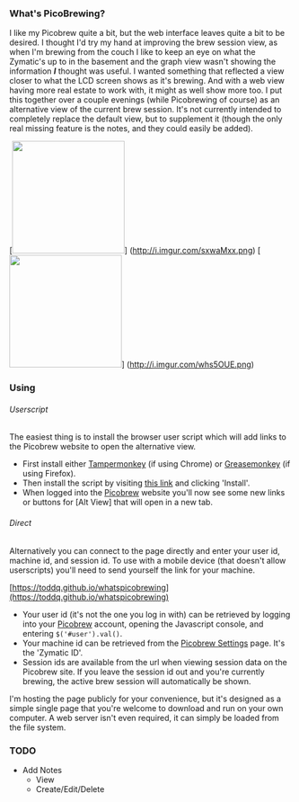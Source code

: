 ### What's PicoBrewing?

I like my Picobrew quite a bit, but the web interface leaves quite a bit to be desired.  I thought I'd try my hand at improving the brew session view, as when I'm brewing from the couch I like to keep an eye on what the Zymatic's up to in the basement and the graph view wasn't showing the information ***I*** thought was useful.  I wanted something that reflected a view closer to what the LCD screen shows as it's brewing.  And with a web view having more real estate to work with, it might as well show more too.  I put this together over a couple evenings (while Picobrewing of course) as an alternative view of the current brew session.  It's not currently intended to completely replace the default view, but to supplement it (though the only real missing feature is the notes, and they could easily be added).


[<img src="http://i.imgur.com/sxwaMxx.png" width="200px">]
(http://i.imgur.com/sxwaMxx.png)
[<img src="http://i.imgur.com/whs5OUE.png" width="200px">]
(http://i.imgur.com/whs5OUE.png)



### Using

###### Userscript
The easiest thing is to install the browser user script which will add links to the Picobrew website to open the alternative view.  

- First install either [Tampermonkey](https://chrome.google.com/webstore/detail/tampermonkey/dhdgffkkebhmkfjojejmpbldmpobfkfo?hl=en) (if using Chrome) or [Greasemonkey](https://addons.mozilla.org/en-us/firefox/addon/greasemonkey/) (if using Firefox).
- Then install the script by visiting [this link](http://toddq.github.io/whatspicobrewing/userscript/picobrew.user.js) and clicking 'Install'.
- When logged into the [Picobrew](https://picobrew.com/) website you'll now see some new links or buttons for [Alt View] that will open in a new tab.

###### Direct
Alternatively you can connect to the page directly and enter your user id, machine id, and session id. To use with a mobile device (that doesn't allow userscripts) you'll need to send yourself the link for your machine.

[https://toddq.github.io/whatspicobrewing](https://toddq.github.io/whatspicobrewing)

- Your user id (it's not the one you log in with) can be retrieved by logging into your [Picobrew](https://picobrew.com/) account, opening the Javascript console, and entering `$('#user').val()`.
- Your machine id can be retrieved from the [Picobrew Settings](https://picobrew.com/Members/User/EditSettings.cshtml) page.  It's the 'Zymatic ID'.
- Session ids are available from the url when viewing session data on the Picobrew site.  If you leave the session id out and you're currently brewing, the active brew session will automatically be shown.

I'm hosting the page publicly for your convenience, but it's designed as a simple single page that you're welcome to download and run on your own computer.  A web server isn't even required, it can simply be loaded from the file system.


### TODO

- Add Notes
    - View
    - Create/Edit/Delete
